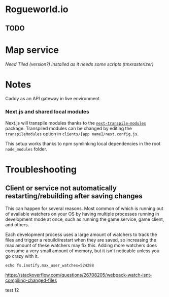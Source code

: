 # Rogueworld.io

## TODO

# Map service
*Need Tiled (version?) installed as it needs some scripts (tmxrasterizer)*

# Notes
Caddy as an API gateway in live environment

### Next.js and shared local modules

Next.js will transpile modules thanks to the [`next-transpile-modules`](https://github.com/martpie/next-transpile-modules) package. Transpiled modules can be changed by editing the `transpileModules` option in `clients/[app name]/next.config.js`.

This setup works thanks to npm symlinking local dependencies in the root `node_modules` folder.

# Troubleshooting

## Client or service not automatically restarting/rebuilding after saving changes

This can happen for several reasons. Most common of which is running out of available watchers on your OS by having multiple processes running in development mode at once, such as running the game service, game client, and others.

Each development process uses a large amount of watchers to track the files and trigger a rebuild/restart when they are saved, so increasing the max amount of these watchers may fix this. Adding more watchers does consume a very small amount of memory, but it isn't noticable unless you go crazy with it.

`echo fs.inotify.max_user_watches=524288`

https://stackoverflow.com/questions/26708205/webpack-watch-isnt-compiling-changed-files

test 12
